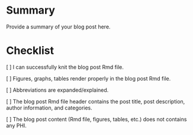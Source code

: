 # Summary

Provide a summary of your blog post here.

# Checklist

[ ] I can successfully knit the blog post Rmd file.

[ ] Figures, graphs, tables render properly in the blog post Rmd file.

[ ] Abbreviations are expanded/explained.

[ ] The blog post Rmd file header contains the post title, post description, author information, and categories.

[ ] The blog post content (Rmd file, figures, tables, etc.) does not contains any PHI.